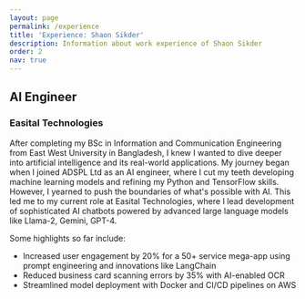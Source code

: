 ```yaml
---
layout: page
permalink: /experience
title: 'Experience: Shaon Sikder'
description: Information about work experience of Shaon Sikder
order: 2
nav: true
---
```

## AI Engineer
<h3> Easital Technologies </h3
Below are listed all the courses that I have taught as the primary instructor since 2021, with
links to their respective websites.  
I'm Shaon Sikder, Experienced AI Engineer (3+ years) advancing Large Language Models, Machine Learning, Deep Learning Algorithms, Data-centric AI crafting ethical, explainable LLMs & AI solutions for real world impact, prioritizing safety, well-being, and responsible innovation. 

After completing my BSc in Information and Communication Engineering from East West University in Bangladesh, I knew I wanted to dive deeper into artificial intelligence and its real-world applications. My journey began when I joined ADSPL Ltd as an AI engineer, where I cut my teeth developing machine learning models and refining my Python and TensorFlow skills. However, I yearned to push the boundaries of what's possible with AI. This led me to my current role at Easital Technologies, where I lead development of sophisticated AI chatbots powered by advanced large language models like Llama-2, Gemini, GPT-4.

Some highlights so far include:
- Increased user engagement by 20% for a 50+ service mega-app using prompt engineering and innovations like LangChain
- Reduced business card scanning errors by 35% with AI-enabled OCR
- Streamlined model deployment with Docker and CI/CD pipelines on AWS
